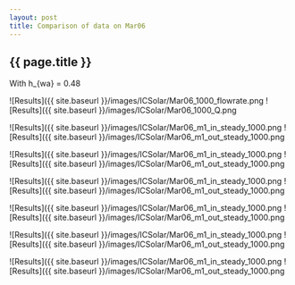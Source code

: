 ```yaml
---
layout: post
title: Comparison of data on Mar06
---
```

{{ page.title }}
-----------------
With h_{wa} = 0.48

![Results]({{ site.baseurl }}/images/ICSolar/Mar06_1000_flowrate.png ![Results]({{ site.baseurl }}/images/ICSolar/Mar06_1000_Q.png

![Results]({{ site.baseurl }}/images/ICSolar/Mar06_m1_in_steady_1000.png ![Results]({{ site.baseurl }}/images/ICSolar/Mar06_m1_out_steady_1000.png

![Results]({{ site.baseurl }}/images/ICSolar/Mar06_m1_in_steady_1000.png ![Results]({{ site.baseurl }}/images/ICSolar/Mar06_m1_out_steady_1000.png

![Results]({{ site.baseurl }}/images/ICSolar/Mar06_m1_in_steady_1000.png ![Results]({{ site.baseurl }}/images/ICSolar/Mar06_m1_out_steady_1000.png

![Results]({{ site.baseurl }}/images/ICSolar/Mar06_m1_in_steady_1000.png ![Results]({{ site.baseurl }}/images/ICSolar/Mar06_m1_out_steady_1000.png

![Results]({{ site.baseurl }}/images/ICSolar/Mar06_m1_in_steady_1000.png ![Results]({{ site.baseurl }}/images/ICSolar/Mar06_m1_out_steady_1000.png

![Results]({{ site.baseurl }}/images/ICSolar/Mar06_m1_in_steady_1000.png ![Results]({{ site.baseurl }}/images/ICSolar/Mar06_m1_out_steady_1000.png

